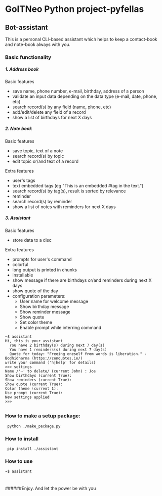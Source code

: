 # GoITNeo Python project-pyfellas

## Bot-assistant
This is a personal CLI-based assistant which helps to keep a contact-book and note-book always with you.
### Basic functionality
##### 1. Address book
Basic features
 - save name, phone number, e-mail, birthday, address of a person
 - validate an input data depending on the data type (e-mail, date, phone, etc)
 - search record(s) by any field (name, phone, etc)
 - add/edit/delete any field of a record
 - show a list of birthdays for next X days

##### 2. Note book
Basic features
 - save topic, text of a note
 - search record(s) by topic
 - edit topic or/and text of a record

Extra features
 - user's tags
 - text embedded tags (eg "This is an embedded #tag in the text.")
 - search record(s) by tag(s), result is sorted by relevance
 - reminder
 - search record(s) by reminder
 - show a list of notes with reminders for next X days

##### 3. Assistant
Basic features
 - store data to a disc

Extra features
 - prompts for user's command
 - colorful
 - long output is printed in chunks
 - installable
 - show message if there are birthdays or/and reminders during next X days
 - show quote of the day
 - configuration parameters:
    * User name for welcome message
    * Show birthday message
    * Show reminder message
    * Show quote
    * Set color theme
    * Enable prompt while interring command
```
~$ assistant
Hi, this is your assistant
  You have 2 birthday(s) during next 7 day(s)
  You have 1 reminders(s) during next 7 day(s)
  Quote for today: "Freeing oneself from words is liberation." - Bodhidharma (https://zenquotes.io/)
write your command ('h|help' for details)
>>> settings
Name /'~' to delete/ (current John) : Joe
Show birthdays (current True):
Show reminders (current True):
Show quote (current True):
Color theme (current 1):
Use prompt (current True):
New settings applied
>>>
```


##
### How to make a setup package:

``` python ./make_package.py```

### How to install
``` pip install ./assistant```

### How to use
```~$ assistant```

#
#
#
######Enjoy. And let the power be with you